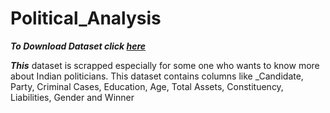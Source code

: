 # Political_Analysis

___To Download Dataset click [here](https://www.kaggle.com/themlphdstudent/lok-sabha-election-candidate-list-2004-to-2019)___ 

___This___ dataset is scrapped especially for some one who wants to know more about Indian politicians. This dataset contains columns like _Candidate, Party, Criminal Cases, Education, Age, Total Assets, Constituency, Liabilities, Gender and Winner 
